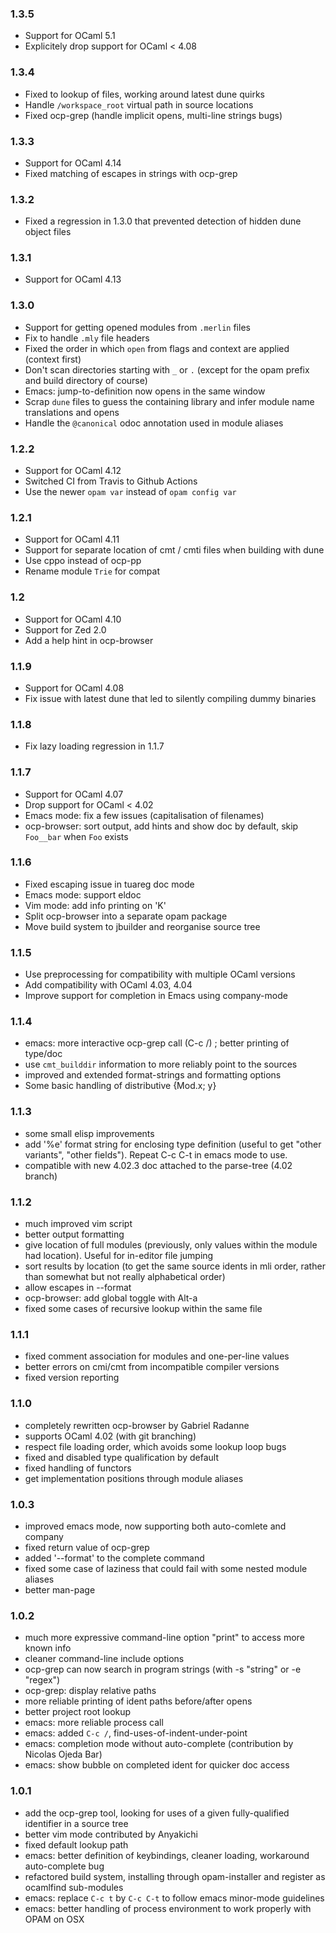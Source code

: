 ### 1.3.5

* Support for OCaml 5.1
* Explicitely drop support for OCaml < 4.08

### 1.3.4

* Fixed to lookup of files, working around latest dune quirks
* Handle `/workspace_root` virtual path in source locations
* Fixed ocp-grep (handle implicit opens, multi-line strings bugs)

### 1.3.3

* Support for OCaml 4.14
* Fixed matching of escapes in strings with ocp-grep

### 1.3.2

* Fixed a regression in 1.3.0 that prevented detection of hidden dune object
  files

### 1.3.1

* Support for OCaml 4.13

### 1.3.0

* Support for getting opened modules from `.merlin` files
* Fix to handle `.mly` file headers
* Fixed the order in which `open` from flags and context are applied (context
  first)
* Don't scan directories starting with `_` or `.` (except for the opam prefix
  and build directory of course)
* Emacs: jump-to-definition now opens in the same window
* Scrap `dune` files to guess the containing library and infer module name
  translations and opens
* Handle the `@canonical` odoc annotation used in module aliases

### 1.2.2

* Support for OCaml 4.12
* Switched CI from Travis to Github Actions
* Use the newer `opam var` instead of `opam config var`

### 1.2.1

* Support for OCaml 4.11
* Support for separate location of cmt / cmti files when building with dune
* Use cppo instead of ocp-pp
* Rename module `Trie` for compat

### 1.2

* Support for OCaml 4.10
* Support for Zed 2.0
* Add a help hint in ocp-browser

### 1.1.9
* Support for OCaml 4.08
* Fix issue with latest dune that led to silently compiling dummy binaries

### 1.1.8
* Fix lazy loading regression in 1.1.7

### 1.1.7
* Support for OCaml 4.07
* Drop support for OCaml < 4.02
* Emacs mode: fix a few issues (capitalisation of filenames)
* ocp-browser: sort output, add hints and show doc by default, skip `Foo__bar`
  when `Foo` exists

### 1.1.6
* Fixed escaping issue in tuareg doc mode
* Emacs mode: support eldoc
* Vim mode: add info printing on 'K'
* Split ocp-browser into a separate opam package
* Move build system to jbuilder and reorganise source tree

### 1.1.5
* Use preprocessing for compatibility with multiple OCaml versions
* Add compatibility with OCaml 4.03, 4.04
* Improve support for completion in Emacs using company-mode

### 1.1.4
* emacs: more interactive ocp-grep call (C-c /) ; better printing of type/doc
* use `cmt_builddir` information to more reliably point to the sources
* improved and extended format-strings and formatting options
* Some basic handling of distributive {Mod.x; y}

### 1.1.3
* some small elisp improvements
* add '%e' format string for enclosing type definition (useful to get "other
  variants", "other fields"). Repeat C-c C-t in emacs mode to use.
* compatible with new 4.02.3 doc attached to the parse-tree (4.02 branch)

### 1.1.2
* much improved vim script
* better output formatting
* give location of full modules (previously, only values within the module had
  location). Useful for in-editor file jumping
* sort results by location (to get the same source idents in mli order, rather
  than somewhat but not really alphabetical order)
* allow escapes in --format
* ocp-browser: add global toggle with Alt-a
* fixed some cases of recursive lookup within the same file

### 1.1.1
* fixed comment association for modules and one-per-line values
* better errors on cmi/cmt from incompatible compiler versions
* fixed version reporting

### 1.1.0
* completely rewritten ocp-browser by Gabriel Radanne
* supports OCaml 4.02 (with git branching)
* respect file loading order, which avoids some lookup loop bugs
* fixed and disabled type qualification by default
* fixed handling of functors
* get implementation positions through module aliases

### 1.0.3
* improved emacs mode, now supporting both auto-comlete and company
* fixed return value of ocp-grep
* added '--format' to the complete command
* fixed some case of laziness that could fail with some nested module aliases
* better man-page

### 1.0.2
* much more expressive command-line option "print" to access more known info
* cleaner command-line include options
* ocp-grep can now search in program strings (with -s "string" or -e "regex")
* ocp-grep: display relative paths
* more reliable printing of ident paths before/after opens
* better project root lookup
* emacs: more reliable process call
* emacs: added `C-c /`, find-uses-of-indent-under-point
* emacs: completion mode without auto-complete (contribution by Nicolas Ojeda Bar)
* emacs: show bubble on completed ident for quicker doc access

### 1.0.1
* add the ocp-grep tool, looking for uses of a given fully-qualified identifier in a source tree
* better vim mode contributed by Anyakichi
* fixed default lookup path
* emacs: better definition of keybindings, cleaner loading, workaround auto-complete bug
* refactored build system, installing through opam-installer and register as ocamlfind sub-modules
* emacs: replace `C-c t` by `C-c C-t` to follow emacs minor-mode guidelines
* emacs: better handling of process environment to work properly with OPAM on OSX
